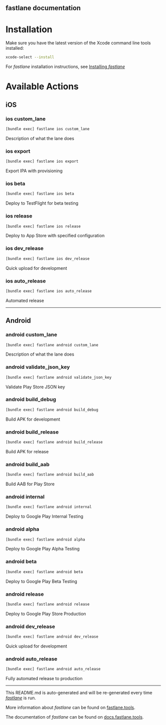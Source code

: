 fastlane documentation
----

# Installation

Make sure you have the latest version of the Xcode command line tools installed:

```sh
xcode-select --install
```

For _fastlane_ installation instructions, see [Installing _fastlane_](https://docs.fastlane.tools/#installing-fastlane)

# Available Actions

## iOS

### ios custom_lane

```sh
[bundle exec] fastlane ios custom_lane
```

Description of what the lane does

### ios export

```sh
[bundle exec] fastlane ios export
```

Export IPA with provisioning

### ios beta

```sh
[bundle exec] fastlane ios beta
```

Deploy to TestFlight for beta testing

### ios release

```sh
[bundle exec] fastlane ios release
```

Deploy to App Store with specified configuration

### ios dev_release

```sh
[bundle exec] fastlane ios dev_release
```

Quick upload for development

### ios auto_release

```sh
[bundle exec] fastlane ios auto_release
```

Automated release

----


## Android

### android custom_lane

```sh
[bundle exec] fastlane android custom_lane
```

Description of what the lane does

### android validate_json_key

```sh
[bundle exec] fastlane android validate_json_key
```

Validate Play Store JSON key

### android build_debug

```sh
[bundle exec] fastlane android build_debug
```

Build APK for development

### android build_release

```sh
[bundle exec] fastlane android build_release
```

Build APK for release

### android build_aab

```sh
[bundle exec] fastlane android build_aab
```

Build AAB for Play Store

### android internal

```sh
[bundle exec] fastlane android internal
```

Deploy to Google Play Internal Testing

### android alpha

```sh
[bundle exec] fastlane android alpha
```

Deploy to Google Play Alpha Testing

### android beta

```sh
[bundle exec] fastlane android beta
```

Deploy to Google Play Beta Testing

### android release

```sh
[bundle exec] fastlane android release
```

Deploy to Google Play Store Production

### android dev_release

```sh
[bundle exec] fastlane android dev_release
```

Quick upload for development

### android auto_release

```sh
[bundle exec] fastlane android auto_release
```

Fully automated release to production

----

This README.md is auto-generated and will be re-generated every time [_fastlane_](https://fastlane.tools) is run.

More information about _fastlane_ can be found on [fastlane.tools](https://fastlane.tools).

The documentation of _fastlane_ can be found on [docs.fastlane.tools](https://docs.fastlane.tools).
